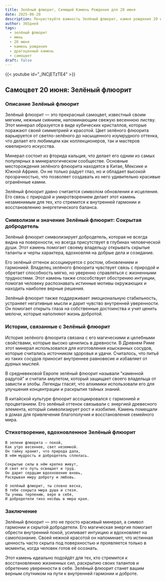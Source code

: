 ```yaml
---
title: Зелёный флюорит, Сияющий Камень Рождения для 20 июня
date: 2025-06-20
description: Почувствуйте важность Зелёный флюорит, камня рождения 20 июня, который символизирует Сокрытая добродетель. Пусть его красота и значение осветят ваш день.
author: 365дней
tags:
  - зелёный флюорит
  - июнь
  - 20 июня
  - камень рождения
  - драгоценный камень
  - самоцвет
draft: false
---
```


{{< youtube id="_lNCjETzTE4" >}}

## Самоцвет 20 июня: Зелёный флюорит

### Описание Зелёный флюорит

Зелёный флюорит — это прекрасный самоцвет, известный своим мягким, нежным сиянием, напоминающим свежую весеннюю листву. Этот минерал образуется в виде кубических кристаллов, которые поражают своей симметрией и красотой. Цвет зелёного флюорита варьируется от светло-зелёного до насыщенного изумрудного оттенка, что делает его любимцем как коллекционеров, так и мастеров ювелирного искусства.

Минерал состоит из фторида кальция, что делает его одним из самых популярных в минералогическом сообществе. Основные месторождения зелёного флюорита находятся в Китае, Мексике и Южной Африке. Он не только радует глаз, но и обладает высокой прозрачностью, что позволяет создавать из него удивительно красивые огранённые камни.

Зелёный флюорит давно считается символом обновления и исцеления. Его связь с природой и умиротворением делает этот камень незаменимым для тех, кто стремится к внутренней гармонии и восстановлению энергетического баланса.

### Символизм и значение Зелёный флюорит: Сокрытая добродетель

Зелёный флюорит символизирует добродетель, которая не всегда видна на поверхности, но всегда присутствует в глубинах человеческой души. Этот камень помогает своему владельцу открывать скрытые таланты и черты характера, вдохновляя на добрые дела и созидание.

Его зелёный оттенок ассоциируется с ростом, обновлением и гармонией. Владелец зелёного флюорита чувствует связь с природой и обретает способность мягко, но уверенно справляться с жизненными трудностями. Этот камень также способствует обострению интуиции, помогая человеку распознавать истинные мотивы окружающих и находить наиболее верные решения.

Зелёный флюорит также поддерживает эмоциональную стабильность, устраняет негативные мысли и дарит чувство внутренней уверенности. Он помогает открыть глаза на собственные достоинства и учит ценить мелочи, которые наполняют жизнь добротой.

### Истории, связанные с Зелёный флюорит

История зелёного флюорита связана с его магическими и целебными свойствами, которые высоко ценились в древности. В Древнем Риме этот минерал использовался для изготовления изысканных сосудов, которые считались источником здоровья и удачи. Считалось, что питьё из таких сосудов приносит внутреннее равновесие и избавляет от дурных мыслей.

В средневековой Европе зелёный флюорит называли "каменной радугой" и считали амулетом, который защищает своего владельца от зависти и злобы. Легенды гласят, что алхимики использовали его для улучшения концентрации и раскрытия тайных знаний.

В китайской культуре флюорит ассоциировался с гармонией и процветанием. Его зелёный оттенок связывали с энергией древесного элемента, который символизирует рост и изобилие. Камень помещали в домах для привлечения благополучия и восстановления семейного мира.

### Стихотворение, вдохновленное Зелёный флюорит

```
В зелени флюорита — покой,  
Как утро весеннее, свет неземной.  
Он тайну хранит, что природа дала,  
В нём мудрость и добродетель сплелась.  

Сокрытые силы в нём крепко живут,  
И свет его путь освещает и труд.  
Он дарит сердцам вдохновение вновь,  
Раскрывая миру доброту и любовь.  

О зелёный флюорит, ты словно весна,  
В тебе сокрыта мира душа и стезя.  
Ты учишь терпению, вере в себя,  
И добродетели тихо несёшь в мира края.
```

### Заключение

Зелёный флюорит — это не просто красивый минерал, а символ гармонии и скрытой добродетели. Его магическая энергия помогает обрести внутренний покой, усиливает интуицию и вдохновляет на самопознание. Своей нежной красотой он напоминает, что истинная ценность часто скрыта под поверхностью и проявляется только в моменты, когда человек готов её осознать.

Этот камень идеально подойдёт для тех, кто стремится к восстановлению жизненных сил, раскрытию своих талантов и обретению уверенности в себе. Зелёный флюорит станет вашим верным спутником на пути к внутренней гармонии и доброте.